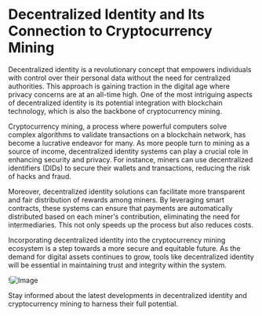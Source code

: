 # Decentralized Identity and Its Connection to Cryptocurrency Mining

Decentralized identity is a revolutionary concept that empowers individuals with control over their personal data without the need for centralized authorities. This approach is gaining traction in the digital age where privacy concerns are at an all-time high. One of the most intriguing aspects of decentralized identity is its potential integration with blockchain technology, which is also the backbone of cryptocurrency mining.

Cryptocurrency mining, a process where powerful computers solve complex algorithms to validate transactions on a blockchain network, has become a lucrative endeavor for many. As more people turn to mining as a source of income, decentralized identity systems can play a crucial role in enhancing security and privacy. For instance, miners can use decentralized identifiers (DIDs) to secure their wallets and transactions, reducing the risk of hacks and fraud.

Moreover, decentralized identity solutions can facilitate more transparent and fair distribution of rewards among miners. By leveraging smart contracts, these systems can ensure that payments are automatically distributed based on each miner's contribution, eliminating the need for intermediaries. This not only speeds up the process but also reduces costs.

Incorporating decentralized identity into the cryptocurrency mining ecosystem is a step towards a more secure and equitable future. As the demand for digital assets continues to grow, tools like decentralized identity will be essential in maintaining trust and integrity within the system. 

!![Image](https://github.com/user-attachments/assets/590b50a7-4459-4e76-8a31-559aed223621)

Stay informed about the latest developments in decentralized identity and cryptocurrency mining to harness their full potential.